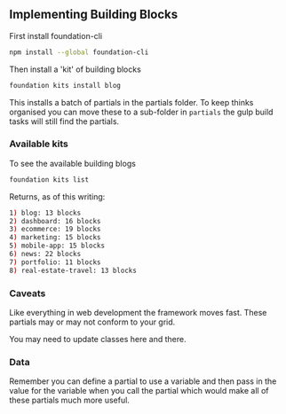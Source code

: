 ## Implementing Building Blocks

First install foundation-cli

```bash
npm install --global foundation-cli
```

Then install a 'kit' of building blocks

```bash
foundation kits install blog
```

This installs a batch of partials in the partials folder.  To keep thinks organised you can move these to a sub-folder in `partials` the gulp build tasks will still find the partials.

### Available kits

To see the available building blogs

```bash
foundation kits list
```

 Returns, as of this writing:

```bash
1) blog: 13 blocks
2) dashboard: 16 blocks
3) ecommerce: 19 blocks
4) marketing: 15 blocks
5) mobile-app: 15 blocks
6) news: 22 blocks
7) portfolio: 11 blocks
8) real-estate-travel: 13 blocks
```

### Caveats

Like everything in web development the framework moves fast.  These partials may or may not conform to your grid.

You may need to update classes here and there.

### Data

Remember you can define a partial to use a variable and then pass in the value for the variable when you call the partial which would make all of these partials much more useful.












